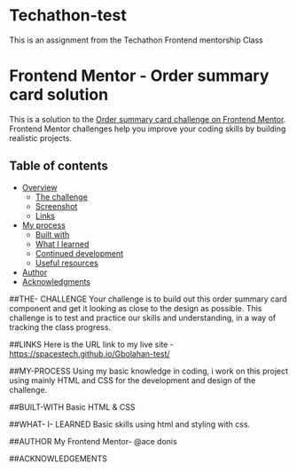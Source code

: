 # Techathon-test
This is an assignment from the Techathon Frontend mentorship Class
# Frontend Mentor - Order summary card solution

This is a solution to the [Order summary card challenge on Frontend Mentor](https://www.frontendmentor.io/challenges/order-summary-component-QlPmajDUj). Frontend Mentor challenges help you improve your coding skills by building realistic projects. 

## Table of contents

- [Overview](#overview)
  - [The challenge](#the-challenge)
  - [Screenshot](#screenshot)
  - [Links](#links)
- [My process](#my-process)
  - [Built with](#built-with)
  - [What I learned](#what-i-learned)
  - [Continued development](#continued-development)
  - [Useful resources](#useful-resources)
- [Author](#author)
- [Acknowledgments](#acknowledgments)

##THE- CHALLENGE
Your challenge is to build out this order summary card component and get it looking as close to the design as possible. This challenge is to test and practice our skills and understanding, in a way of tracking the class progress. 

##LINKS
Here is the URL link to my live site - https://spacestech.github.io/Gbolahan-test/ 

##MY-PROCESS
Using my basic knowledge in coding, i work on this project using mainly HTML and CSS for the development and design of the challenge.

##BUILT-WITH
Basic HTML & CSS

##WHAT- I- LEARNED
Basic skills using html and styling with css.

##AUTHOR
My Frontend Mentor- @ace donis

##ACKNOWLEDGEMENTS
